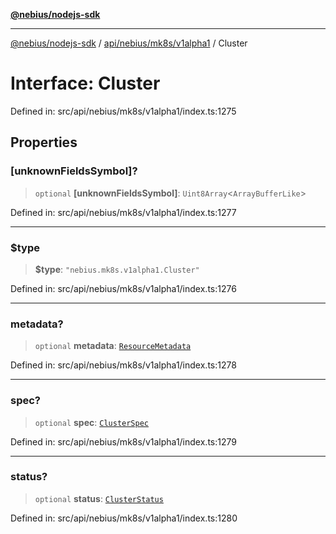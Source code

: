 [**@nebius/nodejs-sdk**](../../../../../README.md)

***

[@nebius/nodejs-sdk](../../../../../README.md) / [api/nebius/mk8s/v1alpha1](../README.md) / Cluster

# Interface: Cluster

Defined in: src/api/nebius/mk8s/v1alpha1/index.ts:1275

## Properties

### \[unknownFieldsSymbol\]?

> `optional` **\[unknownFieldsSymbol\]**: `Uint8Array`\<`ArrayBufferLike`\>

Defined in: src/api/nebius/mk8s/v1alpha1/index.ts:1277

***

### $type

> **$type**: `"nebius.mk8s.v1alpha1.Cluster"`

Defined in: src/api/nebius/mk8s/v1alpha1/index.ts:1276

***

### metadata?

> `optional` **metadata**: [`ResourceMetadata`](../../../common/v1/interfaces/ResourceMetadata.md)

Defined in: src/api/nebius/mk8s/v1alpha1/index.ts:1278

***

### spec?

> `optional` **spec**: [`ClusterSpec`](ClusterSpec.md)

Defined in: src/api/nebius/mk8s/v1alpha1/index.ts:1279

***

### status?

> `optional` **status**: [`ClusterStatus`](ClusterStatus.md)

Defined in: src/api/nebius/mk8s/v1alpha1/index.ts:1280

